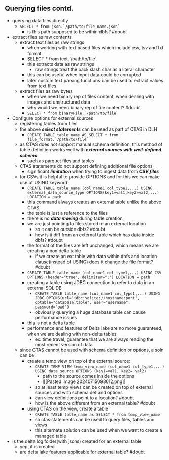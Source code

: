 ## Querying files contd.
- querying data files directly
	- ```SELECT * from json.`/path/to/file_name.json` ```
		- is this path supposed to be within dbfs? #doubt
- extract files as raw contents
	- extract text files as raw strings
		- when working with text based files which include csv, tsv and txt format
		- SELECT * from text.\`/path/to/file\`
		- this extracts data as raw strings
			- raw strings treat the back slash char as a literal character
		- this can be useful when input data could be corrupted
		- later custom text parsing functions can be used to extract values from text files
	- extract files as raw bytes
		- when we need binary rep of files content, when dealing with images and unstructured data
		- why would we need binary rep of file content?  #doubt
		- ```SELECT * from binaryFile.`/path/to/file` ```
- Configure options for external sources
	- registering tables from files
	- the above ***select statements*** can be used as part of CTAS in DLH
		- ```CREATE TABLE table_name AS SELECT * from file_format.`/path/to/file` ```
	- as CTAS does not support manual schema definition, this method of table definition works well with ***external sources with well-defined schema***
		- such as parquet files and tables
	- CTAS statements do not support defining additional file options
		- significant ***limitation*** when trying to ingest data from ***CSV files***
	- for CSVs it is helpful to provide OPTIONS and for this we can make use of USING keyword
		- ```CREATE TABLE table_name (col_name1 col_type1,...) USING external_data_source_type OPTIONS(key1=val1,key2=val2,...) LOCATION = path```
		- this command always creates an external table unlike the above CTAS
		- the table is just a reference to the files
		- there is no ***data moving*** during table creation
		- we are just pointing to files stored in an external location
			- so it can be outside dbfs?  #doubt
			- how is it diff from an external table which has data inside dbfs?  #doubt
		- the format of the files are left unchanged, which means we are creating a non delta table
			- if we create an ext table with data within dbfs and location clause(instead of USING) does it change the file format? #doubt
		- `CREATE TABLE table_name (col_name1 col_type1,...) USING CSV OPTIONS (header="true", delimiter=";") LOCATION = path`
		- creating a table using JDBC connection to refer to data in an external SQL DB
			- `CREATE TABLE table_name (col_name1 col_type1,...) USING JDBC OPTONS(url="jdbc:sqlite://hostname:port", dbtable="database.table", user="username", password="pwd")`
			- obviously querying a huge database table can cause performance issues
		- this is not a delta table
		- performance and features of Delta lake are no more guaranteed, when we are dealing with non-delta tables
			- ex: time travel, guarantee that we are always reading the most recent version of data
	- since CTAS cannot be used with schema definition or options, a soln can be:
		- create a temp view on top of the external source:
			- `CREATE TEMP VIEW temp_view_name (col_name1 col_type1,...) USING data_source OPTIONS (key1=val1, key2= val2)`
				- path to the source comes inside the options
				- ![[Pasted image 20240715093612.png]]
			- so at least temp views can be created on top of external sources and with schema def and options
			- can view definitions point to a location? #doubt
			- how is the above different from an external table? #doubt 
		- using CTAS on the view, create a table
			- `CREATE TABLE table_name as SELECT * from temp_view_name`
			- so ctas statements can be used to query files, tables and views
			- this alternate solution can be used when we want to create a managed table
- is the delta log folder(with jsons) created for an external table
	- yep, it is created
	- are delta lake features applicable for external table? #doubt